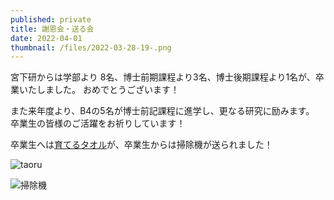 ```yaml
---
published: private
title: 謝恩会・送る会
date: 2022-04-01
thumbnail: /files/2022-03-28-19-.png
---
```

宮下研からは学部より 8名、博士前期課程より3名、博士後期課程より1名が、卒業いたしました。 おめでとうございます！

また来年度より、B4の5名が博士前記課程に進学し、更なる研究に励みます。 卒業生の皆様のご活躍をお祈りしています！

卒業生へは[育てるタオル](https://sodaterutowel.com/)が、卒業生からは掃除機が送られました！

![taoru](/files/taoru.jpg)

![掃除機](/files/掃除機.jpg)